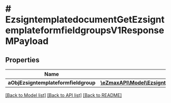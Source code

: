 # # EzsigntemplatedocumentGetEzsigntemplateformfieldgroupsV1ResponseMPayload

## Properties

Name | Type | Description | Notes
------------ | ------------- | ------------- | -------------
**aObjEzsigntemplateformfieldgroup** | [**\eZmaxAPI\Model\EzsigntemplateformfieldgroupResponseCompound[]**](EzsigntemplateformfieldgroupResponseCompound.md) |  |

[[Back to Model list]](../../README.md#models) [[Back to API list]](../../README.md#endpoints) [[Back to README]](../../README.md)
